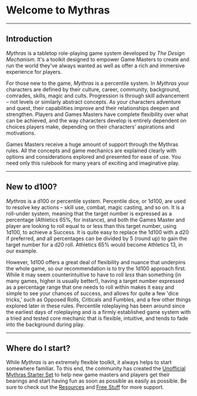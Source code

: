 # Welcome to Mythras

---
## Introduction 

_Mythras_  is a tabletop role-playing game system developed by _The Design Mechanism_. It's a toolkit designed to empower Game Masters to create and run the world they've always wanted as well as offer a rich and immersive experience for players.

For those new to the game, _Mythras_ is a percentile system. In _Mythras_ your characters are defined by their culture, career, community, background, comrades, skills, magic and cults. Progression is through skill advancement – not levels or similarly abstract concepts. As your characters adventure and quest, their capabilities improve and their relationships deepen and strengthen. Players and Games Masters have complete flexibility over what can be achieved, and the way characters develop is entirely dependent on choices players make, depending on their characters’ aspirations and motivations.

Games Masters receive a huge amount of support through the Mythras rules. All the concepts and game mechanics are explained clearly with options and considerations explored and presented for ease of use. You need only this rulebook for many years of exciting and imaginative play.

---
## New to d100?

_Mythras_ is a d100 or percentile system. Percentile dice, or 1d100, are used to resolve key actions – skill use, combat, magic casting, and so on. It is a roll-under system, meaning that the target number is expressed as a percentage (Athletics 65%, for instance), and both the Games Master and player are looking to roll equal to or less than this target number, using 1d100, to achieve a Success. It is quite easy to replace the 1d100 with a d20 if preferred, and all percentages can be divided by 5 (round up) to gain the target number for a d20 roll. Athletics 65% would become Athletics 13, in our example.

However, 1d100 offers a great deal of flexibility and nuance that underpins the whole game, so our recommendation is to try the 1d100 approach first. While it may seem counterintuitive to have to roll _less_ than something (in many games, higher is usually better!), having a target number expressed as a percentage range that one needs to roll within makes it easy and simple to see your chances of success, and allows for quite a few 'dice tricks,' such as Opposed Rolls, Criticals and Fumbles, and a few other things explored later in these rules. Percentile roleplaying has been around since the earliest days of roleplaying and is a firmly established game system with a tried and tested core mechanic that is flexible, intuitive, and tends to fade into the background during play.

---
## Where do I start?

While _Mythras_ is an extremely flexible toolkit, it always helps to start somewhere familiar. To this end, the community has created the [Unofficial Mythras Starter Set](Pages\Unofficial_Mythras_Starter_Set.md) to help new game masters and players get their bearings and start having fun as soon as possible as easily as possible. Be sure to check out the [Resources](Pages\Resources_for_Mythras.md) and [Free Stuff](Pages\Free_Stuff.md) for more support.